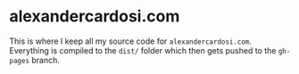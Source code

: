 # alexandercardosi.com
This is where I keep all my source code for `alexandercardosi.com`. Everything is compiled to the `dist/` folder which then gets pushed to the `gh-pages` branch.
